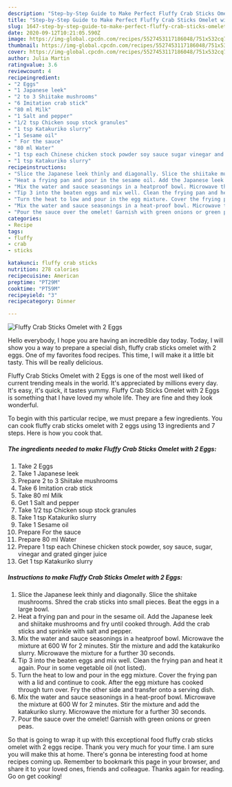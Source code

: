 ```yaml
---
description: "Step-by-Step Guide to Make Perfect Fluffy Crab Sticks Omelet with 2 Eggs"
title: "Step-by-Step Guide to Make Perfect Fluffy Crab Sticks Omelet with 2 Eggs"
slug: 1647-step-by-step-guide-to-make-perfect-fluffy-crab-sticks-omelet-with-2-eggs
date: 2020-09-12T10:21:05.590Z
image: https://img-global.cpcdn.com/recipes/5527453117186048/751x532cq70/fluffy-crab-sticks-omelet-with-2-eggs-recipe-main-photo.jpg
thumbnail: https://img-global.cpcdn.com/recipes/5527453117186048/751x532cq70/fluffy-crab-sticks-omelet-with-2-eggs-recipe-main-photo.jpg
cover: https://img-global.cpcdn.com/recipes/5527453117186048/751x532cq70/fluffy-crab-sticks-omelet-with-2-eggs-recipe-main-photo.jpg
author: Julia Martin
ratingvalue: 3.6
reviewcount: 4
recipeingredient:
- "2 Eggs"
- "1 Japanese leek"
- "2 to 3 Shiitake mushrooms"
- "6 Imitation crab stick"
- "80 ml Milk"
- "1 Salt and pepper"
- "1/2 tsp Chicken soup stock granules"
- "1 tsp Katakuriko slurry"
- "1 Sesame oil"
- " For the sauce"
- "80 ml Water"
- "1 tsp each Chinese chicken stock powder soy sauce sugar vinegar and grated ginger juice"
- "1 tsp Katakuriko slurry"
recipeinstructions:
- "Slice the Japanese leek thinly and diagonally. Slice the shiitake mushrooms. Shred the crab sticks into small pieces. Beat the eggs in a large bowl."
- "Heat a frying pan and pour in the sesame oil. Add the Japanese leek and shiitake mushrooms and fry until cooked through. Add the crab sticks and sprinkle with salt and pepper."
- "Mix the water and sauce seasonings in a heatproof bowl. Microwave the mixture at 600 W for 2 minutes. Stir the mixture and add the katakuriko slurry. Microwave the mixture for a further 30 seconds."
- "Tip 3 into the beaten eggs and mix well. Clean the frying pan and heat it again. Pour in some vegetable oil (not listed)."
- "Turn the heat to low and pour in the egg mixture. Cover the frying pan with a lid and continue to cook. After the egg mixture has cooked through turn over. Fry the other side and transfer onto a serving dish."
- "Mix the water and sauce seasonings in a heat-proof bowl. Microwave the mixture at 600 W for 2 minutes. Stir the mixture and add the katakuriko slurry. Microwave the mixture for a further 30 seconds."
- "Pour the sauce over the omelet! Garnish with green onions or green peas."
categories:
- Recipe
tags:
- fluffy
- crab
- sticks

katakunci: fluffy crab sticks 
nutrition: 278 calories
recipecuisine: American
preptime: "PT29M"
cooktime: "PT59M"
recipeyield: "3"
recipecategory: Dinner

---
```



![Fluffy Crab Sticks Omelet with 2 Eggs](https://img-global.cpcdn.com/recipes/5527453117186048/751x532cq70/fluffy-crab-sticks-omelet-with-2-eggs-recipe-main-photo.jpg)

Hello everybody, I hope you are having an incredible day today. Today, I will show you a way to prepare a special dish, fluffy crab sticks omelet with 2 eggs. One of my favorites food recipes. This time, I will make it a little bit tasty. This will be really delicious.



Fluffy Crab Sticks Omelet with 2 Eggs is one of the most well liked of current trending meals in the world. It's appreciated by millions every day. It's easy, it's quick, it tastes yummy. Fluffy Crab Sticks Omelet with 2 Eggs is something that I have loved my whole life. They are fine and they look wonderful.


To begin with this particular recipe, we must prepare a few ingredients. You can cook fluffy crab sticks omelet with 2 eggs using 13 ingredients and 7 steps. Here is how you cook that.

<!--inarticleads1-->

##### The ingredients needed to make Fluffy Crab Sticks Omelet with 2 Eggs:

1. Take 2 Eggs
1. Take 1 Japanese leek
1. Prepare 2 to 3 Shiitake mushrooms
1. Take 6 Imitation crab stick
1. Take 80 ml Milk
1. Get 1 Salt and pepper
1. Take 1/2 tsp Chicken soup stock granules
1. Take 1 tsp Katakuriko slurry
1. Take 1 Sesame oil
1. Prepare  For the sauce
1. Prepare 80 ml Water
1. Prepare 1 tsp each Chinese chicken stock powder, soy sauce, sugar, vinegar and grated ginger juice
1. Get 1 tsp Katakuriko slurry




<!--inarticleads2-->

##### Instructions to make Fluffy Crab Sticks Omelet with 2 Eggs:

1. Slice the Japanese leek thinly and diagonally. Slice the shiitake mushrooms. Shred the crab sticks into small pieces. Beat the eggs in a large bowl.
1. Heat a frying pan and pour in the sesame oil. Add the Japanese leek and shiitake mushrooms and fry until cooked through. Add the crab sticks and sprinkle with salt and pepper.
1. Mix the water and sauce seasonings in a heatproof bowl. Microwave the mixture at 600 W for 2 minutes. Stir the mixture and add the katakuriko slurry. Microwave the mixture for a further 30 seconds.
1. Tip 3 into the beaten eggs and mix well. Clean the frying pan and heat it again. Pour in some vegetable oil (not listed).
1. Turn the heat to low and pour in the egg mixture. Cover the frying pan with a lid and continue to cook. After the egg mixture has cooked through turn over. Fry the other side and transfer onto a serving dish.
1. Mix the water and sauce seasonings in a heat-proof bowl. Microwave the mixture at 600 W for 2 minutes. Stir the mixture and add the katakuriko slurry. Microwave the mixture for a further 30 seconds.
1. Pour the sauce over the omelet! Garnish with green onions or green peas.




So that is going to wrap it up with this exceptional food fluffy crab sticks omelet with 2 eggs recipe. Thank you very much for your time. I am sure you will make this at home. There's gonna be interesting food at home recipes coming up. Remember to bookmark this page in your browser, and share it to your loved ones, friends and colleague. Thanks again for reading. Go on get cooking!
